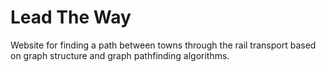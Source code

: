 # Lead The Way
Website for finding a path between towns through the rail transport based on graph structure and graph pathfinding algorithms.
